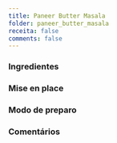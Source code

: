 ```yaml
---
title: Paneer Butter Masala
folder: paneer_butter_masala
receita: false
comments: false
---
```


### Ingredientes
<!-- tags: [indiana, paneer] -->


### Mise en place




### Modo de preparo




### Comentários


